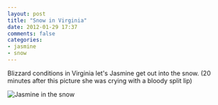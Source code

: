```yaml
---
layout: post
title: "Snow in Virginia"
date: 2012-01-29 17:37
comments: false
categories: 
- jasmine
- snow
---
```

Blizzard conditions in Virginia let's Jasmine get out into the snow.  (20 minutes after this picture she was crying with a bloody split lip)

![Jasmine in the snow](http://media.eick.us/media/photographs/2012/2012-01-25/IMG_3309-1.jpg)

